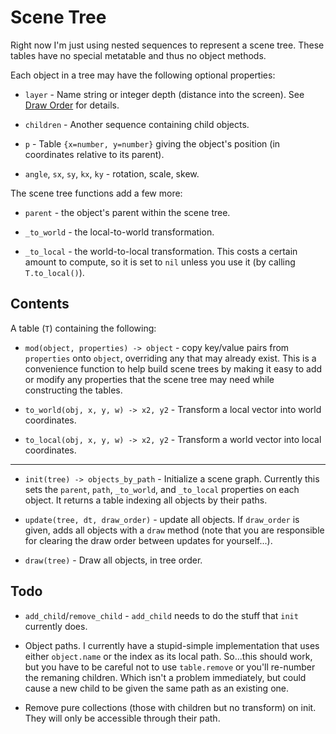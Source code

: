 Scene Tree
==========

Right now I'm just using nested sequences to represent a scene
tree.  These tables have no special metatable and thus no object
methods.

Each object in a tree may have the following optional
properties:

* `layer` - Name string or integer depth (distance into the
  screen).  See [Draw Order](draw-order.md) for details.

* `children` - Another sequence containing child objects.

* `p` - Table `{x=number, y=number}` giving the object's
  position (in coordinates relative to its parent).

* `angle`, `sx`, `sy`, `kx`, `ky` - rotation, scale, skew.

The scene tree functions add a few more:

* `parent` - the object's parent within the scene tree.

* `_to_world` - the local-to-world transformation.

* `_to_local` - the world-to-local transformation.  This costs a
  certain amount to compute, so it is set to `nil` unless you
  use it (by calling `T.to_local()`).


Contents
--------

A table (`T`) containing the following:

* `mod(object, properties) -> object` - copy key/value pairs
  from `properties` onto `object`, overriding any that may
  already exist.  This is a convenience function to help build
  scene trees by making it easy to add or modify any properties
  that the scene tree may need while constructing the tables.

* `to_world(obj, x, y, w) -> x2, y2` - Transform a local vector
  into world coordinates.

* `to_local(obj, x, y, w) -> x2, y2` - Transform a world vector
  into local coordinates.

-----

* `init(tree) -> objects_by_path` - Initialize a scene graph.
  Currently this sets the `parent`, `path`, `_to_world`, and
  `_to_local` properties on each object.  It returns a table
  indexing all objects by their paths.

* `update(tree, dt, draw_order)` - update all objects.  If
  `draw_order` is given, adds all objects with a `draw` method
  (note that you are responsible for clearing the draw order
  between updates for yourself...).

* `draw(tree)` - Draw all objects, in tree order.


Todo
----

* `add_child`/`remove_child` - `add_child` needs to do the stuff
  that `init` currently does.

* Object paths.  I currently have a stupid-simple implementation
  that uses either `object.name` or the index as its local path.
  So...this should work, but you have to be careful not to use
  `table.remove` or you'll re-number the remaning children.
  Which isn't a problem immediately, but could cause a new child
  to be given the same path as an existing one.

* Remove pure collections (those with children but no transform)
  on init.  They will only be accessible through their path.
